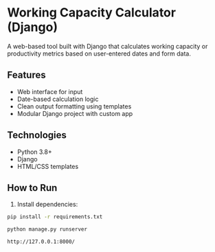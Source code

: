 # Working Capacity Calculator (Django)

A web-based tool built with Django that calculates working capacity or productivity metrics based on user-entered dates and form data.

## Features
- Web interface for input
- Date-based calculation logic
- Clean output formatting using templates
- Modular Django project with custom app

## Technologies
- Python 3.8+
- Django
- HTML/CSS templates

## How to Run
1. Install dependencies:
```bash
pip install -r requirements.txt

python manage.py runserver

http://127.0.0.1:8000/
